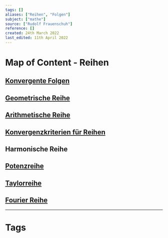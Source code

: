```yaml
---
tags: []
aliases: ["Reihen", "Folgen"]
subject: ["mathe"]
source: ["Rudolf Frauenschuh"]
reference: []
created: 24th March 2022
last_edited: 11th April 2022
---
```

# Map of Content - Reihen
## [Konvergente Folgen](mathe/mathe%20(3)/Konvergente%20Folgen.md)
## [Geometrische Reihe](Geometrische%20Reihe)
## [Arithmetische Reihe](Arithmetische%20Reihe)
## [Konvergenzkriterien für Reihen](mathe/mathe%20(4)/Konvergenzkriterien%20für%20Reihen.md)
## Harmonische Reihe
## [Potenzreihe](mathe/mathe%20(4)/Potenzreihe.md)
## [Taylorreihe](mathe/mathe%20(4)/Taylorreihe.md)
## [Fourier Reihe](mathe/mathe%20(4)/Fourier%20Reihe.md)
---
# Tags